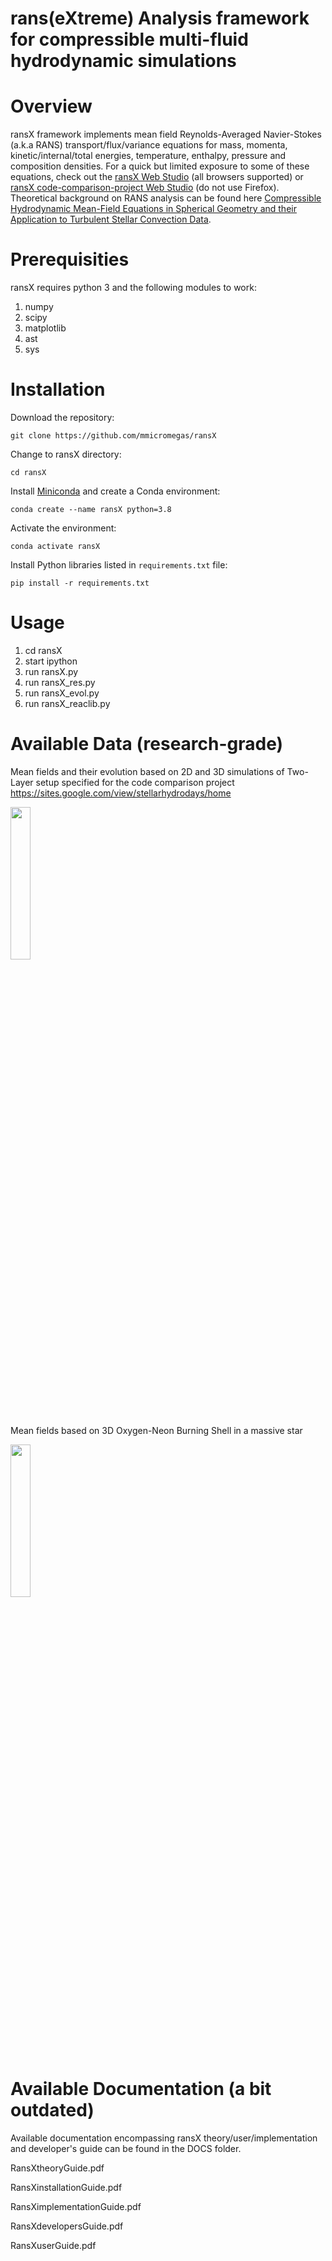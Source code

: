 # rans(eXtreme) Analysis framework for compressible multi-fluid hydrodynamic simulations

# Overview

ransX framework implements mean field Reynolds-Averaged Navier-Stokes (a.k.a RANS) transport/flux/variance equations for mass, momenta, kinetic/internal/total energies, temperature, enthalpy, pressure and composition densities. For a quick but limited exposure to some of these equations, check out the  [ransX Web Studio](http://ransx.pythonanywhere.com) (all browsers supported) or [ransX code-comparison-project Web Studio](http://codecomparisonproject.pythonanywhere.com/) (do not use Firefox). Theoretical background on RANS analysis can be found here [Compressible Hydrodynamic Mean-Field Equations in Spherical Geometry and their Application to Turbulent Stellar Convection Data](https://ui.adsabs.harvard.edu/abs/2014arXiv1401.5176M/abstract).

# Prerequisities

ransX requires python 3 and the following modules to work:

1. numpy
2. scipy
3. matplotlib
4. ast
5. sys

# Installation

Download the repository:

```
git clone https://github.com/mmicromegas/ransX
```

Change to ransX directory:

```
cd ransX
```

Install [Miniconda](https://docs.conda.io/en/latest/miniconda.html) and create a Conda environment:

```
conda create --name ransX python=3.8
```

Activate the environment:

```
conda activate ransX
```

Install Python libraries listed in `requirements.txt` file:

```
pip install -r requirements.txt
```




# Usage

1. cd ransX
2. start ipython
3. run ransX.py
4. run ransX_res.py
5. run ransX_evol.py
6. run ransX_reaclib.py

# Available Data (research-grade)

Mean fields and their evolution based on 2D and 3D simulations of Two-Layer setup specified for the code comparison project https://sites.google.com/view/stellarhydrodays/home

<img src="https://user-images.githubusercontent.com/34376626/103656159-8ca8d500-4f68-11eb-92dd-a1cb7d41f2b1.png" width="25%"></img> 

Mean fields based on 3D Oxygen-Neon Burning Shell in a massive star

<img src="https://user-images.githubusercontent.com/34376626/103656869-6e8fa480-4f69-11eb-909d-335d12398a9a.png" width="25%"></img> 

# Available Documentation (a bit outdated)

Available documentation encompassing ransX theory/user/implementation and developer's guide can be found in the DOCS folder.

RansXtheoryGuide.pdf

RansXinstallationGuide.pdf

RansXimplementationGuide.pdf

RansXdevelopersGuide.pdf

RansXuserGuide.pdf
